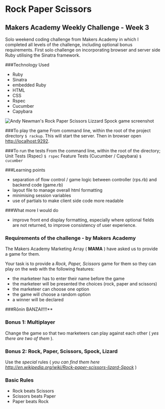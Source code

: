 # Rock Paper Scissors

## Makers Academy Weekly Challenge - Week 3

Solo weekend coding challenge from Makers Academy in which I completed all levels of the challenge, including optional bonus requirements.
First solo challenge on incorporating browser and server side Ruby utilising the Sinatra framework.

###Technology Used

- Ruby
- Sinatra
- embedded Ruby
- HTML
- CSS
- Rspec
- Cucumber
- Capybara

![Andy Newman's Rock Paper Scissors Lizzard Spock game screenshot](https://github.com/andygnewman/RockPaperScissorsLizzardSpock/blob/master/Rock%20Paper%20Scissors%20Lizzard%20Spock%20Screenshot.png)

###To play the game
From command line, within the root of the project directory `$ rackup`. This will start the server.
Then in browser open [http://localhost:9292](http://localhost:9292).

###To run the tests
From the command line, within the root of the directory;
Unit Tests (Rspec) `$ rspec`
Feature Tests (Cucumber / Capybara) `$ cucumber`

###Learning points
- separation of flow control / game logic between controller (rps.rb) and backend code (game.rb)
- layout file to manage overall html formatting
- minimising session variables
- use of partials to make client side code more readable

###What more I would do
- improve front end display formatting, especially where optional fields are not returned, to improve consistency of user experience.

### Requirements of the challenge - by Makers Academy

The Makers Academy Marketing Array ( **MAMA** ) have asked us to provide a game for them.

Your task is to provide a _Rock, Paper, Scissors_ game for them so they can play on the web with the following features:

- the marketeer has to enter their name before the game
- the marketeer will be presented the choices (rock, paper and scissors)
- the marketeer can choose one option
- the game will choose a random option
- a winner will be declared

###Rōnin BANZAI!!!!**

### Bonus 1: Multiplayer

Change the game so that two marketeers can play against each other ( _yes there are two of them_ ).

### Bonus 2: Rock, Paper, Scissors, Spock, Lizard

Use the _special_ rules ( _you can find them here http://en.wikipedia.org/wiki/Rock-paper-scissors-lizard-Spock_ )

### Basic Rules

- Rock beats Scissors
- Scissors beats Paper
- Paper beats Rock
